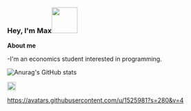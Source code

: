 ### Hey, I'm Max<img src="https://media.giphy.com/media/Wj7lNjMNDxSmc/giphy.gif" width="60px">

**About me**

-I'm an economics student interested in programming.

![Anurag's GitHub stats](https://github-readme-stats.vercel.app/api?username=Beatles-without-tea&count_private=true&show_icons=true)

<code><img height="20" src="https://avatars.githubusercontent.com/u/1525981?s=280&v=4"></code>

https://avatars.githubusercontent.com/u/1525981?s=280&v=4
<!--
**Beatles-without-tea/Beatles-without-tea** is a ✨ _special_ ✨ repository because its `README.md` (this file) appears on your GitHub profile.

Here are some ideas to get you started:

- 🔭 I’m currently working on ...
- 🌱 I’m currently learning ...
- 👯 I’m looking to collaborate on ...
- 🤔 I’m looking for help with ...
- 💬 Ask me about ...
- 📫 How to reach me: ...
- 😄 Pronouns: ...
- ⚡ Fun fact: ...

[![Top Langs](https://github-readme-stats.vercel.app/api/top-langs/?username=Beatles-without-tea&layout=compact&count_private=true)](https://github.com/anuraghazra/github-readme-stats)
-->
